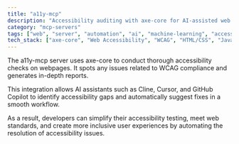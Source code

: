 ```yaml
---
title: "a11y-mcp"
description: "Accessibility auditing with axe-core for AI-assisted web accessibility fixes and compliance."
category: "mcp-servers"
tags: ["web", "server", "automation", "ai", "machine-learning", "accessibility", "compliance", "WCAG", "audit"]
tech_stack: ["axe-core", "Web Accessibility", "WCAG", "HTML/CSS", "JavaScript", "Cline", "Cursor", "GitHub Copilot"]
---
```


The a11y-mcp server uses axe-core to conduct thorough accessibility checks on webpages. It spots any issues related to WCAG compliance and generates in-depth reports.

This integration allows AI assistants such as Cline, Cursor, and GitHub Copilot to identify accessibility gaps and automatically suggest fixes in a smooth workflow. 

As a result, developers can simplify their accessibility testing, meet web standards, and create more inclusive user experiences by automating the resolution of accessibility issues.